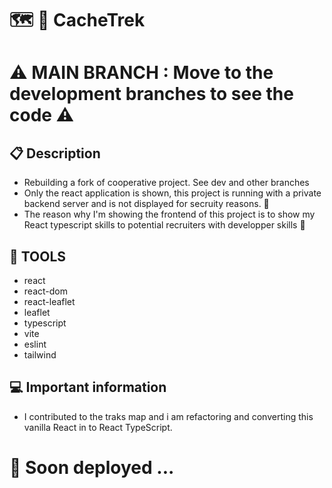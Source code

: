 # :world_map: :hiking_boot: CacheTrek

# :warning: MAIN BRANCH : Move to the development branches to see the code :warning:

## :clipboard: Description

- Rebuilding a fork of cooperative project. See dev and other branches
- Only the react application is shown, this project is running with a private backend server and is not displayed for secruity reasons. :european_castle:
- The reason why I'm showing the frontend of this project is to show my React typescript skills to potential recruiters with developper skills :briefcase:

## :wrench: TOOLS

- react
- react-dom
- react-leaflet
- leaflet
- typescript
- vite
- eslint
- tailwind

## :computer: Important information

- I contributed to the traks map and i am refactoring and converting this vanilla React in to React TypeScript.

# :rocket: Soon deployed ...
